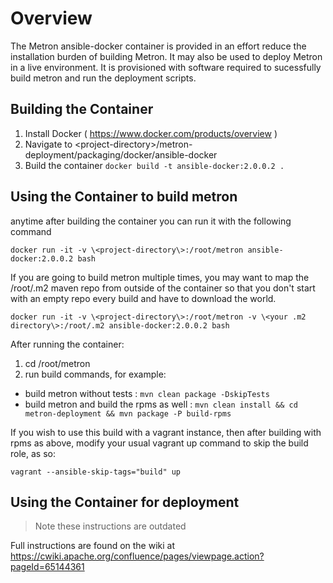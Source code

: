 # Overview
The Metron ansible-docker container is provided in an effort reduce the installation burden of building Metron.
It may also be used to deploy Metron in a live environment.
It is provisioned with software required to sucessfully build metron and run the deployment scripts.

## Building the Container
1. Install Docker ( https://www.docker.com/products/overview )
2. Navigate to \<project-directory\>/metron-deployment/packaging/docker/ansible-docker
3. Build the container `docker build -t ansible-docker:2.0.0.2 .`

## Using the Container to build metron
anytime after building the container you can run it with the following command

`docker run -it -v \<project-directory\>:/root/metron ansible-docker:2.0.0.2 bash`

If you are going to build metron multiple times, you may want to map the /root/.m2 maven
repo from outside of the container so that you don't start with an empty repo every build and have to download
the world.

`docker run -it -v \<project-directory\>:/root/metron -v \<your .m2 directory\>:/root/.m2 ansible-docker:2.0.0.2 bash`

After running the container:

1. cd /root/metron
2. run build commands, for example:
  - build metron without tests : `mvn clean package -DskipTests`
  - build metron and build the rpms as well : `mvn clean install && cd metron-deployment && mvn package -P build-rpms`
  
If you wish to use this build with a vagrant instance, then after building with rpms as above, modify
your usual vagrant up command to skip the build role, as so:

`vagrant --ansible-skip-tags="build" up`


## Using the Container for deployment

> Note these instructions are outdated

Full instructions are found on the wiki at https://cwiki.apache.org/confluence/pages/viewpage.action?pageId=65144361

